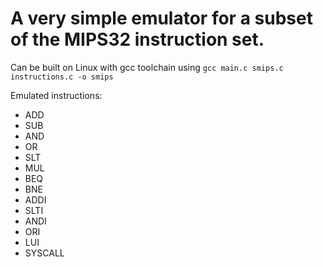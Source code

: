 # A very simple emulator for a subset of the MIPS32 instruction set.

Can be built on Linux with gcc toolchain using
`gcc main.c smips.c instructions.c -o smips`

Emulated instructions:
* ADD
* SUB
* AND
* OR
* SLT
* MUL
* BEQ
* BNE
* ADDI
* SLTI
* ANDI
* ORI
* LUI
* SYSCALL